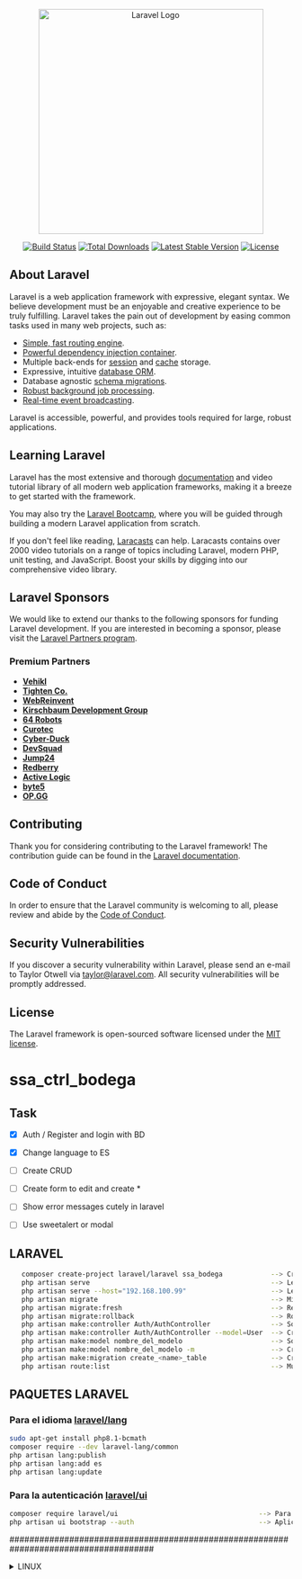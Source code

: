 <p align="center"><a href="https://laravel.com" target="_blank"><img src="https://raw.githubusercontent.com/laravel/art/master/logo-lockup/5%20SVG/2%20CMYK/1%20Full%20Color/laravel-logolockup-cmyk-red.svg" width="400" alt="Laravel Logo"></a></p>

<p align="center">
<a href="https://github.com/laravel/framework/actions"><img src="https://github.com/laravel/framework/workflows/tests/badge.svg" alt="Build Status"></a>
<a href="https://packagist.org/packages/laravel/framework"><img src="https://img.shields.io/packagist/dt/laravel/framework" alt="Total Downloads"></a>
<a href="https://packagist.org/packages/laravel/framework"><img src="https://img.shields.io/packagist/v/laravel/framework" alt="Latest Stable Version"></a>
<a href="https://packagist.org/packages/laravel/framework"><img src="https://img.shields.io/packagist/l/laravel/framework" alt="License"></a>
</p>

## About Laravel

Laravel is a web application framework with expressive, elegant syntax. We believe development must be an enjoyable and creative experience to be truly fulfilling. Laravel takes the pain out of development by easing common tasks used in many web projects, such as:

- [Simple, fast routing engine](https://laravel.com/docs/routing).
- [Powerful dependency injection container](https://laravel.com/docs/container).
- Multiple back-ends for [session](https://laravel.com/docs/session) and [cache](https://laravel.com/docs/cache) storage.
- Expressive, intuitive [database ORM](https://laravel.com/docs/eloquent).
- Database agnostic [schema migrations](https://laravel.com/docs/migrations).
- [Robust background job processing](https://laravel.com/docs/queues).
- [Real-time event broadcasting](https://laravel.com/docs/broadcasting).

Laravel is accessible, powerful, and provides tools required for large, robust applications.

## Learning Laravel

Laravel has the most extensive and thorough [documentation](https://laravel.com/docs) and video tutorial library of all modern web application frameworks, making it a breeze to get started with the framework.

You may also try the [Laravel Bootcamp](https://bootcamp.laravel.com), where you will be guided through building a modern Laravel application from scratch.

If you don't feel like reading, [Laracasts](https://laracasts.com) can help. Laracasts contains over 2000 video tutorials on a range of topics including Laravel, modern PHP, unit testing, and JavaScript. Boost your skills by digging into our comprehensive video library.

## Laravel Sponsors

We would like to extend our thanks to the following sponsors for funding Laravel development. If you are interested in becoming a sponsor, please visit the [Laravel Partners program](https://partners.laravel.com).

### Premium Partners

- **[Vehikl](https://vehikl.com/)**
- **[Tighten Co.](https://tighten.co)**
- **[WebReinvent](https://webreinvent.com/)**
- **[Kirschbaum Development Group](https://kirschbaumdevelopment.com)**
- **[64 Robots](https://64robots.com)**
- **[Curotec](https://www.curotec.com/services/technologies/laravel/)**
- **[Cyber-Duck](https://cyber-duck.co.uk)**
- **[DevSquad](https://devsquad.com/hire-laravel-developers)**
- **[Jump24](https://jump24.co.uk)**
- **[Redberry](https://redberry.international/laravel/)**
- **[Active Logic](https://activelogic.com)**
- **[byte5](https://byte5.de)**
- **[OP.GG](https://op.gg)**

## Contributing

Thank you for considering contributing to the Laravel framework! The contribution guide can be found in the [Laravel documentation](https://laravel.com/docs/contributions).

## Code of Conduct

In order to ensure that the Laravel community is welcoming to all, please review and abide by the [Code of Conduct](https://laravel.com/docs/contributions#code-of-conduct).

## Security Vulnerabilities

If you discover a security vulnerability within Laravel, please send an e-mail to Taylor Otwell via [taylor@laravel.com](mailto:taylor@laravel.com). All security vulnerabilities will be promptly addressed.

## License

The Laravel framework is open-sourced software licensed under the [MIT license](https://opensource.org/licenses/MIT).
# ssa_ctrl_bodega

## Task
- [x] Auth / Register and login with BD
- [x] Change language to ES
- [ ] Create CRUD
- [ ] Create form to edit and create *
- [ ] Show error messages cutely in laravel
- [ ] Use sweetalert or modal 


## LARAVEL

```bash
   composer create-project laravel/laravel ssa_bodega            --> Crear proyecto desde cero
   php artisan serve                                             --> Levantar pagina en localhost
   php artisan serve --host="192.168.100.99"                     --> Levantar pagina en una ip indicada
   php artisan migrate                                           --> Migrar BD (debe estar creada la BD)
   php artisan migrate:fresh                                     --> Refrescar BD
   php artisan migrate:rollback                                  --> Rollback de una migracion
   php artisan make:controller Auth/AuthController               --> Solo crea el controller
   php artisan make:controller Auth/AuthController --model=User  --> Crea el controller con uno modelo que ya existe
   php artisan make:model nombre_del_modelo                      --> Solo crea el modelo
   php artisan make:model nombre_del_modelo -m                   --> Crea el modelo mas hace la mogracion
   php artisan make:migration create_<name>_table                --> Crea migracion de una tabla de BD
   php artisan route:list                                        --> Muestra las rutas que estan creadas
```

## PAQUETES LARAVEL
### Para el idioma [laravel/lang](https://laravel-lang.com/installation.html)

```bash
sudo apt-get install php8.1-bcmath
composer require --dev laravel-lang/common
php artisan lang:publish
php artisan lang:add es
php artisan lang:update
```

### Para la autenticación [laravel/ui](https://github.com/laravel/ui)

```bash
composer require laravel/ui                                   --> Para requerir el uso del modulo ui
php artisan ui bootstrap --auth                               --> Aplicar modulo
```

#####################################################################################

<details>

<summary>LINUX</summary>

Comandos linux

```bash
   timedatectl list-timezones
   timedatectl set-timezone America/Santiago
   lsb_release -a
```

</details>